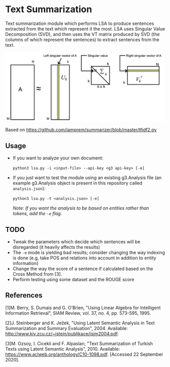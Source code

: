 # Text Summarization

Text summarization module which performs LSA to produce sentences extracted from the text which represent it the most. LSA uses Singular Value Decomposition (SVD), and then uses the VT matrix produced by SVD (the columns of which represent the sentences) to extract sentences from the text.

![svd](./assets/svd.png)

Based on https://github.com/iamprem/summarizer/blob/master/tfidf2.py

## Usage

- If you want to analyze your own document:

    `python3 lsa.py -i <input-file> --api-key <g3 api-key> [-e]`

- If you just want to test the module using an existing g3.Analysis file (an example g3.Analysis object is present in this repository called `analysis.json`):
    
    `python3 lsa.py -t <analysis.json> [-e]`

    *Note: If you want the analysis to be based on entities rather than tokens, add the `-e` flag.*

## TODO

- Tweak the parameters which decide which sentences will be disregarded (it heavily affects the results)
- The `-e` mode is yielding bad results; consider changing the way indexing is done (e.g, take POS and relations into account in addition to entity information)
- Change the way the score of a sentence if calculated based on the Cross Method from [3].
- Perform testing using some dataset and the ROUGE score

## References

[1]M. Berry, S. Dumais and G. O’Brien, "Using Linear Algebra for Intelligent Information Retrieval", SIAM Review, vol. 37, no. 4, pp. 573-595, 1995.

[2]J. Steinberger and K. Ježek, "Using Latent Semantic Analysis in Text Summarization and Summary Evaluation", 2004. Available: http://www.kiv.zcu.cz/~jstein/publikace/isim2004.pdf.

[3]M. Ozsoy, I. Cicekli and F. Alpaslan, "Text Summarization of Turkish Texts using Latent Semantic Analysis", 2010. Available: https://www.aclweb.org/anthology/C10-1098.pdf. [Accessed 22 September 2020].